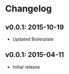 # Changelog

## v0.0.1: 2015-10-19

- Updated Boilerplate

## v0.0.1: 2015-04-11

- Initial release
